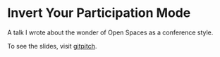 # Invert Your Participation Mode
A talk I wrote about the wonder of Open Spaces as a conference style.

To see the slides, visit [gitpitch](https://gitpitch.com/andrewharmellaw/deck-invert-your-participation-mode).
